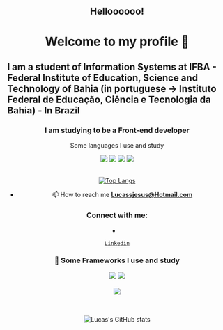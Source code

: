 <h2 align="center">Helloooooo!</h1>

<h1 align="center">Welcome to my profile 👋</h1>

<h2>I am a student of Information Systems at IFBA - Federal Institute of Education, Science and Technology of Bahia (in portuguese -> Instituto Federal de Educação, Ciência e Tecnologia da Bahia) - In Brazil </h2>

<h3 align="center">I am studying to be a Front-end developer</h3>

 <div align="center">
  <p>Some languages I use and study</p>

  <span>

   <img src="https://img.shields.io/badge/JavaScript-F7DF1E?style=for-the-badge&logo=javascript&logoColor=black"/>

   <img src="https://img.shields.io/badge/HTML5-E34F26?style=for-the-badge&logo=html5&logoColor=white"/>

   <img src="https://img.shields.io/badge/CSS3-1572B6?style=for-the-badge&logo=css3&logoColor=white"/>
   
   <img src="https://img.shields.io/badge/PHP-1572B6?style=for-the-badge&logo=PHP&logoColor=white"/>


  </span>

 </div>

</br>


<div align="center">


[![Top Langs](https://github-readme-stats.vercel.app/api/top-langs/?username=LucasSjesus&layout=compact&theme=tokyonight)](https://github.com/LucasSjesus/github-readme-stats)

  



</div>

<div align="center"> 

- 📫 How to reach me **Lucassjesus@Hotmail.com**

</div>

 <h3 align="center">Connect with me:</h3>

 
 <p align="left">

  <li align="center">

   <a class="url" href="https://www.linkedin.com/in/lucas-souza-de-jesus-543427195/" target="_blank" img> 

    Linkedin

   </a>

  </li>  

<h3 align="center"> 🚀 Some Frameworks I use and study </h3>

<div align="center">

 <span>

  <img src="https://img.shields.io/badge/React-20232A?style=for-the-badge&logo=react&logoColor=61DAFB"/>

  <img src="https://img.shields.io/badge/Node.js-339933?style=for-the-badge&logo=nodedotjs&logoColor=white"/>

 </span>

</div>

</br>

<div align="center">

 <span>  

  <img src="https://img.shields.io/badge/Bootstrap-563D7C?style=for-the-badge&logo=bootstrap&logoColor=white"/>  
 </span>

</div>

</br>

</br>

<div align="center">

![Lucas's GitHub stats](https://github-readme-stats.vercel.app/api?username=LucasSjesus&show_icons=true&theme=tokyonight)

</div>
